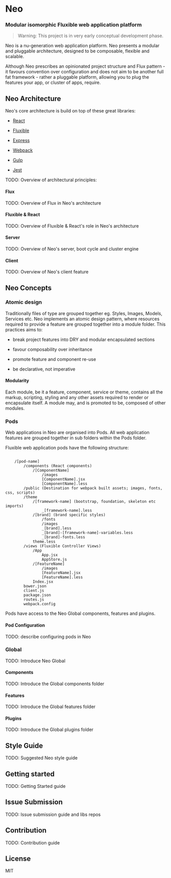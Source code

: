 # Neo
### Modular isomorphic Fluxible web application platform

> Warning: This project is in very early conceptual development phase.

Neo is a nu-generation web application platform. Neo presents a modular and pluggable architecture, designed to be 
composable, flexible and scalable.

Although Neo prescribes an opinionated project structure and Flux pattern - it favours convention over configuration and 
does not aim to be another full fat framework - rather a pluggable platform, allowing you to plug the features your app, 
or cluster of apps, require.

## Neo Architecture

Neo's core architecture is build on top of these great libraries:

- [React](http://facebook.github.io/react/)

- [Fluxible](http://www.fluxible.io/)

- [Express](http://expressjs.com/)

- [Webpack](http://webpack.github.io/)

- [Gulp](http://gulpjs.com/)

- [Jest](http://facebook.github.io/jest/)


TODO: Overview of architectural principles:

#### Flux

TODO: Overview of Flux in Neo's architecture

#### Fluxible & React

TODO: Overview of Fluxible & React's role in Neo's architecture

#### Server

TODO: Overview of Neo's server, boot cycle and cluster engine

####  Client

TODO: Overview of Neo's client feature


## Neo Concepts
 
### Atomic design

Traditionally files of type are grouped together eg. Styles, Images, Models, Services etc. 
Neo implements an atomic design pattern, where resources required to provide a feature are grouped together into a module folder.
This practices aims to:

- break project features into DRY and modular encapsulated sections

- favour composability over inheritance

- promote feature and component re-use

- be declarative, not imperative

#### Modularity

Each module, be it a feature, component, service or theme, contains all the markup, scripting, styling and any other assets
required to render or encapsulate itself.
A module may, and is promoted to be, composed of other modules.


### Pods

Web applications in Neo are organised into Pods. 
All web application features are grouped together in sub folders within the Pods folder.

Fluxible web application pods have the following structure:

```

    /[pod-name]
        /components (React components)
            /[ComponentName]
                /images
                [ComponentName].jsx
                [ComponentName].less
        /public (Destination for webpack built assets; images, fonts, css, scripts)
        /theme
            /[framework-name] (bootstrap, foundation, skeleton etc imports)
                _[framework-name].less
            /[brand] (brand specific styles)
                /fonts
                /images
                _[brand].less
                _[brand]-[framework-name]-variables.less
                _[brand]-fonts.less
            theme.less
        /views (Fluxible Controller Views)
            /App
                App.jsx
                AppStore.js
            /[FeatureName]
                /images
                [FeatureName].jsx
                [FeatureName].less
            Index.jsx
        bower.json
        client.js
        package.json
        routes.js
        webpack.config

```

Pods have access to the Neo Global components, features and plugins.

#### Pod Configuration

TODO: describe configuring pods in Neo

### Global

TODO: Introduce Neo Global 

#### Components

TODO: Introduce the Global components folder

#### Features

TODO: Introduce the Global features folder

#### Plugins

TODO: Introduce the Global plugins folder

## Style Guide

TODO: Suggested Neo style guide

## Getting started

TODO: Getting Started guide

## Issue Submission

TODO: Issue submission guide and libs repos

## Contribution

TODO: Contribution guide

## License

MIT
